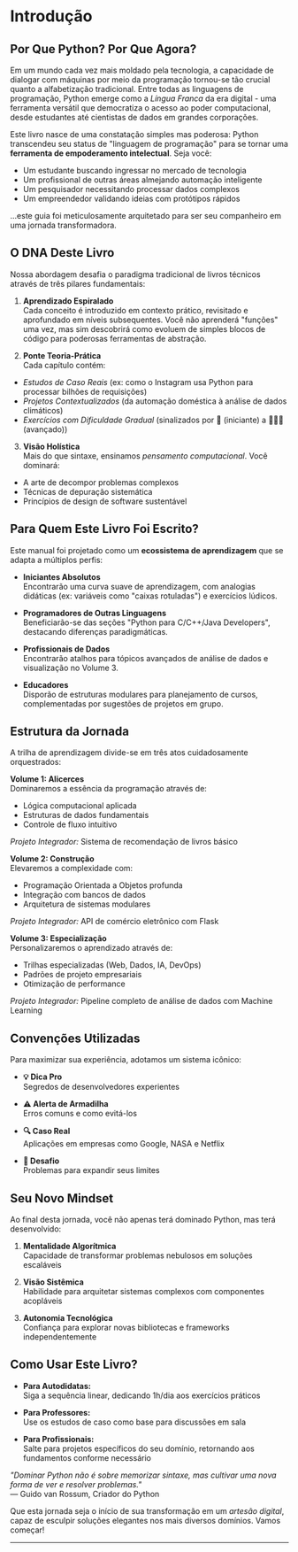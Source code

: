 # Introdução  
## Por Que Python? Por Que Agora?

Em um mundo cada vez mais moldado pela tecnologia, a capacidade de dialogar com máquinas por meio da programação tornou-se tão crucial quanto a alfabetização tradicional. Entre todas as linguagens de programação, Python emerge como a *Língua Franca* da era digital - uma ferramenta versátil que democratiza o acesso ao poder computacional, desde estudantes até cientistas de dados em grandes corporações.

Este livro nasce de uma constatação simples mas poderosa: Python transcendeu seu status de "linguagem de programação" para se tornar uma **ferramenta de empoderamento intelectual**. Seja você:

- Um estudante buscando ingressar no mercado de tecnologia  
- Um profissional de outras áreas almejando automação inteligente  
- Um pesquisador necessitando processar dados complexos  
- Um empreendedor validando ideias com protótipos rápidos  

...este guia foi meticulosamente arquitetado para ser seu companheiro em uma jornada transformadora.

## O DNA Deste Livro

Nossa abordagem desafia o paradigma tradicional de livros técnicos através de três pilares fundamentais:

1. **Aprendizado Espiralado**  
Cada conceito é introduzido em contexto prático, revisitado e aprofundado em níveis subsequentes. Você não aprenderá "funções" uma vez, mas sim descobrirá como evoluem de simples blocos de código para poderosas ferramentas de abstração.

2. **Ponte Teoria-Prática**  
Cada capítulo contém:  
- *Estudos de Caso Reais* (ex: como o Instagram usa Python para processar bilhões de requisições)  
- *Projetos Contextualizados* (da automação doméstica à análise de dados climáticos)  
- *Exercícios com Dificuldade Gradual* (sinalizados por 🐍 (iniciante) a 🐍🐍🐍 (avançado))

3. **Visão Holística**  
Mais do que sintaxe, ensinamos *pensamento computacional*. Você dominará:  
- A arte de decompor problemas complexos  
- Técnicas de depuração sistemática  
- Princípios de design de software sustentável  

## Para Quem Este Livro Foi Escrito?

Este manual foi projetado como um **ecossistema de aprendizagem** que se adapta a múltiplos perfis:

- **Iniciantes Absolutos**  
Encontrarão uma curva suave de aprendizagem, com analogias didáticas (ex: variáveis como "caixas rotuladas") e exercícios lúdicos.

- **Programadores de Outras Linguagens**  
Beneficiarão-se das seções "Python para C/C++/Java Developers", destacando diferenças paradigmáticas.

- **Profissionais de Dados**  
Encontrarão atalhos para tópicos avançados de análise de dados e visualização no Volume 3.

- **Educadores**  
Disporão de estruturas modulares para planejamento de cursos, complementadas por sugestões de projetos em grupo.

## Estrutura da Jornada

A trilha de aprendizagem divide-se em três atos cuidadosamente orquestrados:

**Volume 1: Alicerces**  
Dominaremos a essência da programação através de:  
- Lógica computacional aplicada  
- Estruturas de dados fundamentais  
- Controle de fluxo intuitivo  

*Projeto Integrador:* Sistema de recomendação de livros básico

**Volume 2: Construção**  
Elevaremos a complexidade com:  
- Programação Orientada a Objetos profunda  
- Integração com bancos de dados  
- Arquitetura de sistemas modulares  

*Projeto Integrador:* API de comércio eletrônico com Flask

**Volume 3: Especialização**  
Personalizaremos o aprendizado através de:  
- Trilhas especializadas (Web, Dados, IA, DevOps)  
- Padrões de projeto empresariais  
- Otimização de performance  

*Projeto Integrador:* Pipeline completo de análise de dados com Machine Learning

## Convenções Utilizadas

Para maximizar sua experiência, adotamos um sistema icônico:

- **💡 Dica Pro**  
Segredos de desenvolvedores experientes

- **⚠️ Alerta de Armadilha**  
Erros comuns e como evitá-los

- **🔍 Caso Real**  
Aplicações em empresas como Google, NASA e Netflix

- **🚀 Desafio**  
Problemas para expandir seus limites

## Seu Novo Mindset

Ao final desta jornada, você não apenas terá dominado Python, mas terá desenvolvido:

1. **Mentalidade Algorítmica**  
Capacidade de transformar problemas nebulosos em soluções escaláveis

2. **Visão Sistêmica**  
Habilidade para arquitetar sistemas complexos com componentes acopláveis

3. **Autonomia Tecnológica**  
Confiança para explorar novas bibliotecas e frameworks independentemente

## Como Usar Este Livro?

- **Para Autodidatas:**  
Siga a sequência linear, dedicando 1h/dia aos exercícios práticos

- **Para Professores:**  
Use os estudos de caso como base para discussões em sala

- **Para Profissionais:**  
Salte para projetos específicos do seu domínio, retornando aos fundamentos conforme necessário

*"Dominar Python não é sobre memorizar sintaxe, mas cultivar uma nova forma de ver e resolver problemas."*  
— Guido van Rossum, Criador do Python

Que esta jornada seja o início de sua transformação em um *artesão digital*, capaz de esculpir soluções elegantes nos mais diversos domínios. Vamos começar!

---
